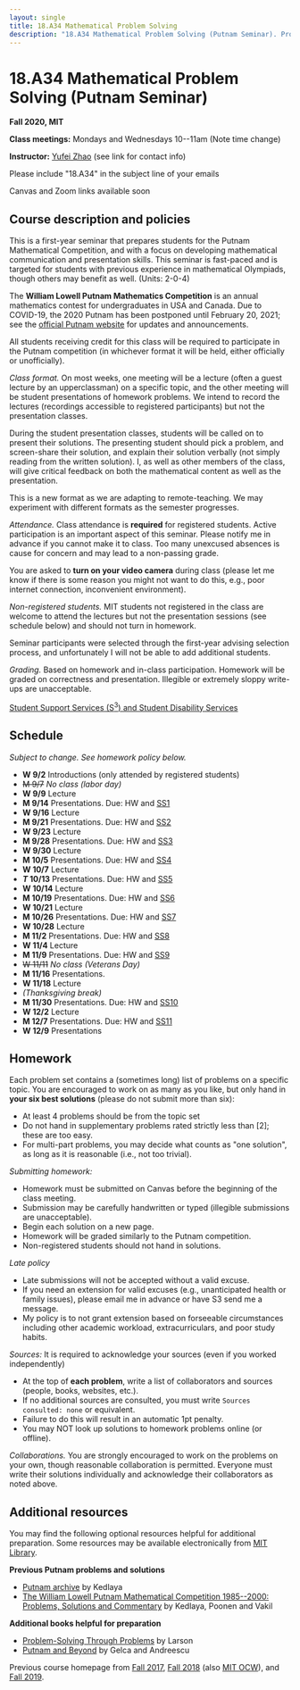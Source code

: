 ```yaml
---
layout: single
title: 18.A34 Mathematical Problem Solving
description: "18.A34 Mathematical Problem Solving (Putnam Seminar). Prof. Yufei Zhao"
---
```


# 18.A34 Mathematical Problem Solving (Putnam Seminar)

**Fall 2020, MIT**

**Class meetings:** Mondays and Wednesdays 10--11am (Note time change)

**Instructor:** [Yufei Zhao](http://yufeizhao.com) (see link for contact info)

Please include "18.A34" in the subject line of your emails

Canvas and Zoom links available soon

## Course description and policies


This is a first-year seminar that prepares students for the Putnam Mathematical Competition, and with a focus on developing mathematical communication and presentation skills. 
This seminar is fast-paced and is targeted for students with previous experience in mathematical Olympiads, though others may benefit as well. (Units: 2-0-4)

The **William Lowell Putnam Mathematics Competition** is an annual mathematics contest for undergraduates in USA and Canada.
Due to COVID-19, the 2020 Putnam has been postponed until February 20, 2021; see the [official Putnam website](https://www.maa.org/math-competitions/putnam-competition) for updates and announcements.

All students receiving credit for this class will be required to participate in the Putnam competition (in whichever format it will be held, either officially or unofficially).

_Class format._
On most weeks, one meeting will be a lecture (often a guest lecture by an upperclassman) on a specific topic, and the other meeting will be student presentations of homework problems. 
We intend to record the lectures (recordings accessible to registered participants) but not the presentation classes.

During the student presentation classes, students will be called on to present their solutions. 
The presenting student should pick a problem, and screen-share their solution, and explain their solution verbally (not simply reading from the written solution). I, as well as other members of the class, will give critical feedback on both the mathematical content as well as the presentation.

This is a new format as we are adapting to remote-teaching. We may experiment with different formats as the semester progresses.

_Attendance._
Class attendance is **required** for registered students. 
Active participation is an important aspect of this seminar.
Please notify me in advance if you cannot make it to class.
Too many unexcused absences is cause for concern and may lead to a non-passing grade.

You are asked to **turn on your video camera** during class (please let me know if there is some reason you might not want to do this, e.g., poor internet connection, inconvenient environment).

_Non-registered students._
MIT students not registered in the class are welcome to attend the lectures but not the presentation sessions (see schedule below) and should not turn in homework.

Seminar participants were selected through the first-year advising selection process, and unfortunately I will not be able to add additional students.

_Grading._ Based on homework and in-class participation. 
Homework will be graded on correctness and presentation. Illegible or extremely sloppy write-ups are unacceptable.

[Student Support Services (S<sup>3</sup>) and Student Disability Services](s3)

## Schedule 

_Subject to change. See homework policy below._ 

- **W 9/2** Introductions (only attended by registered students)
- ~~M 9/7~~ _No class (labor day)_
- **W 9/9** Lecture
- **M 9/14** Presentations. Due: HW and [SS1](ps/hw1.pdf)
- **W 9/16** Lecture
- **M 9/21** Presentations. Due: HW and [SS2](ps/hw2.pdf)
- **W 9/23** Lecture
- **M 9/28** Presentations. Due: HW and [SS3](ps/hw3.pdf)
- **W 9/30** Lecture
- **M 10/5** Presentations. Due: HW and [SS4](ps/hw4.pdf)
- **W 10/7** Lecture
- **_T_ 10/13** Presentations. Due: HW and [SS5](ps/hw5.pdf)
- **W 10/14** Lecture
- **M 10/19** Presentations. Due: HW and [SS6](ps/hw6.pdf)
- **W 10/21** Lecture
- **M 10/26** Presentations. Due: HW and [SS7](ps/hw7.pdf)
- **W 10/28** Lecture
- **M 11/2** Presentations. Due: HW and [SS8](ps/hw8.pdf)
- **W 11/4** Lecture
- **M 11/9** Presentations. Due: HW and [SS9](ps/hw9.pdf)
- ~~W 11/11~~ _No class (Veterans Day)_
- **M 11/16** Presentations.
- **W 11/18** Lecture
- _(Thanksgiving break)_
- **M 11/30** Presentations. Due: HW and [SS10](ps/hw10.pdf)
- **W 12/2** Lecture
- **M 12/7** Presentations. Due: HW and [SS11](ps/hw11.pdf)
- **W 12/9** Presentations

## Homework

Each problem set contains a (sometimes long) list of problems on a specific topic. You are encouraged to work on as many as you like, but only hand in **your six best solutions** (please do not submit more than six):

* At least 4 problems should be from the topic set
* Do not hand in supplementary problems rated strictly less than [2]; these are too easy. 
* For multi-part problems, you may decide what counts as "one solution", as long as it is reasonable (i.e., not too trivial).

_Submitting homework:_

* Homework must be submitted on Canvas before the beginning of the class meeting. 
* Submission may be carefully handwritten or typed (illegible submissions are unacceptable).
* Begin each solution on a new page.
* Homework will be graded similarly to the Putnam competition. 
* Non-registered students should not hand in solutions.

_Late policy_ 
* Late submissions will not be accepted without a valid excuse.
* If you need an extension for valid excuses (e.g., unanticipated health or family issues), please email me in advance or have S3 send me a message.
* My policy is to not grant extension based on forseeable circumstances including other academic workload, extracurriculars, and poor study habits.


_Sources:_ It is required to acknowledge your sources (even if you worked independently)

* At the top of **each problem**, write a list of collaborators and sources (people, books, websites, etc.). 
* If no additional sources are consulted, you must write `Sources consulted: none` or equivalent. 
* Failure to do this will result in an automatic 1pt penalty. 
* You may NOT look up solutions to homework problems online (or offline).

_Collaborations._ 
You are strongly encouraged to work on the problems on your own, though reasonable collaboration is permitted. 
Everyone must write their solutions individually and acknowledge their collaborators as noted above.

## Additional resources

You may find the following optional resources helpful for additional preparation.
Some resources may be available electronically from [MIT Library](https://libraries.mit.edu/).

**Previous Putnam problems and solutions**

- [Putnam archive](http://kskedlaya.org/putnam-archive/) by Kedlaya
- [The William Lowell Putnam Mathematical Competition 1985--2000: Problems, Solutions and Commentary](https://www.amazon.com/William-Lowell-Mathematical-Competition-1985-2000/dp/0883858274) by Kedlaya, Poonen and Vakil

**Additional books helpful for preparation**

- [Problem-Solving Through Problems](https://www.amazon.com/Problem-Solving-Through-Problems-Problem-Mathematics/dp/0387961712/) by Larson
- [Putnam and Beyond](https://www.amazon.com/Putnam-Beyond-Razvan-Gelca/dp/0387257659/) by Gelca and Andreescu

Previous course homepage from [Fall 2017](fa17/), [Fall 2018](fa18/) (also [MIT OCW](https://ocw.mit.edu/courses/mathematics/18-a34-mathematical-problem-solving-putnam-seminar-fall-2018/)), and [Fall 2019](fa19/).